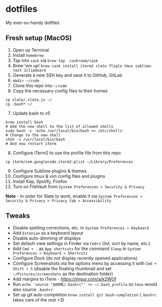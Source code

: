 # dotfiles
My ever-so-handy dotfiles

## Fresh setup (MacOS)

1. Open up Terminal
2. Install `homebrew`
3. Tap into `cask` via `brew tap  caskroom/cask`
4. Brew 'em up! `brew cask install iterm2 slate fliqlo tmux sublime-text 1clipboard`
4. Generate a new SSH key and save it to GitHub, GitLab
5. `mkdir ~/code`
5. Clone this repo into `~/code`
6. Copy the necessary config files to their homes
```
cp slate/.slate.js ~/
cp .bash* ~/
```
7. Update bash to v5 
```
brew install bash
# Add the new shell to the list of allowed shells
sudo bash -c 'echo /usr/local/bin/bash >> /etc/shells'
# Change to the new shell
chsh -s /usr/local/bin/bash
# And now restart iTerm
```
8. Configure iTerm2 to use the profile file from this repo
```
cp iterm/com.googlecode.iterm2.plist ~/Library/Preferences
```
9. Configure Sublime plugins & themes
10. Configure tmux & vim config files and plugins
11. Install Kap, Spotify, Firefox
12. Turn on FileVault from `System Preferences > Security & Privacy`

**Note** - In order for Slate to work, enable it via `System Preferences > Security & Privacy > Privacy tab > Accessibility`

## Tweaks

- Disable spelling corrections, etc. in `System Preferences > Keyboard`
- Add `Estonian` as a keyboard layout
- Disable auto-dimming of displays
- Set default view settings in Finder via `Cmd+J` (list, sort by name, etc.)
- Add `Cmd + .` as `App shortcuts` for the command `Sleep` in `System Preferences > Keyboard > Shortcuts`
- Configure Dock (do not display recently opened applications)
- Configure Screenshots via the options menu by accessing it with `Cmd + Shift + 5` (disable the floating thumbnail and set `~/Pictures/screenshots` as the destination folder)
- Add margins to iTerm - https://imgur.com/a/k2WOf
- Run `echo 'source "$HOME/.bashrc"' >> ~/.bash_profile` so `tmux` would also source `.bashrc`
- Set up git auto-completion `brew install git bash-completion` (`.bashrc` takes care of the rest <3)
